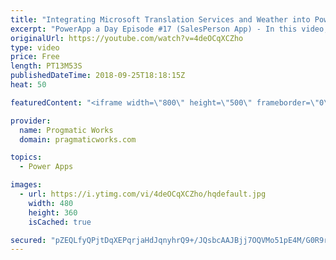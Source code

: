 ```yaml
---
title: "Integrating Microsoft Translation Services and Weather into PowerApps"
excerpt: "PowerApp a Day Episode #17 (SalesPerson App) - In this video, you'll learn how to simplify communication with your customers with Microsoft Translation Services, built into your PowerApps application. Use the services to translate emails, text in input boxes and other cool techniques.  We also show how"
originalUrl: https://youtube.com/watch?v=4deOCqXCZho
type: video
price: Free
length: PT13M53S
publishedDateTime: 2018-09-25T18:18:15Z
heat: 50

featuredContent: "<iframe width=\"800\" height=\"500\" frameborder=\"0\" src=\"https://www.youtube.com/embed/4deOCqXCZho\" allow=\"accelerometer; autoplay; encrypted-media; gyroscope; picture-in-picture\" allowfullscreen></iframe>"

provider:
  name: Progmatic Works
  domain: pragmaticworks.com

topics:
  - Power Apps

images:
  - url: https://i.ytimg.com/vi/4deOCqXCZho/hqdefault.jpg
    width: 480
    height: 360
    isCached: true

secured: "pZEQLfyQPjtDqXEPqrjaHdJqnyhrQ9+/JQsbcAAJBjj7OQVMo51pE4M/G0R9rBd3GxLNTQf9aB7pZxU0JtWDMLUqAIYlUgW5mJ8DTZlGCChCjunKHEjV7IrGJggeGWjd8y3RvTu2ho1VORhWOxCHNLqU0T++z06mZUdlRD3CYuOraPNCYXiDtnm7r4DB+dDfkqltVugLl29QABRYmQrm4ShBhYJ1g0Ws+X4B5iWcE6o7lAVONuNJA4/nlxgZFqxm98Bjrht+nfXvDXZSM7AaG+PNiLdseqJy2XZ/qlz2HgJ6LSfmoqnru50KHElPQWIwmFnGlg5Ihj+1BplzeDo3V4BHEc4/5vnx7MUmFVQqSNMF3oBWI+tTYvKhRvn1G8VRmK7Kkeeyl62QxfGFF6CkCmH3VazLvggRHnPoQHYbsBA=;HjzP4zzYgeqnYbHNvaI7jA=="
---
```


